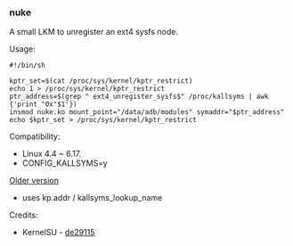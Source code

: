 ### nuke

A small LKM to unregister an ext4 sysfs node.

Usage:

```shell
#!/bin/sh

kptr_set=$(cat /proc/sys/kernel/kptr_restrict)
echo 1 > /proc/sys/kernel/kptr_restrict
ptr_address=$(grep " ext4_unregister_sysfs$" /proc/kallsyms | awk {'print "0x"$1'})
insmod nuke.ko mount_point="/data/adb/modules" symaddr="$ptr_address"
echo $kptr_set > /proc/sys/kernel/kptr_restrict
```

Compatibility:
- Linux 4.4 ~ 6.17.
- CONFIG_KALLSYMS=y

[Older version](https://github.com/backslashxx/mountify/tree/f0108a151e3be123e4aaf7319890db160692c309/nuke_ext4_lkm) 
- uses kp.addr / kallsyms_lookup_name

Credits: 
- KernelSU - [de29115](https://github.com/tiann/KernelSU/commit/de291151f1c2bd63cae1f797d938bfb14cbf2dc0)
